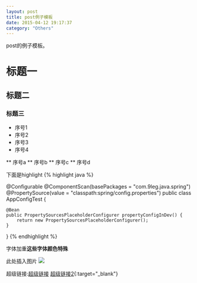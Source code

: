 ```yaml
---
layout: post
title: post例子模板
date: 2015-04-12 19:17:37
category: "Others"
---
```


post的例子模板。

# 标题一

## 标题二

### 标题三

* 序号1
* 序号2
* 序号3
* 序号4

** 序号a
** 序号b
** 序号c
** 序号d

下面是highlight
{% highlight java %}

@Configurable
@ComponentScan(basePackages = "com.9leg.java.spring")
@PropertySource(value = "classpath:spring/config.properties")
public class AppConfigTest {
    
    @Bean
    public PropertySourcesPlaceholderConfigurer propertyConfigInDev() {
        return new PropertySourcesPlaceholderConfigurer();
    }
    
}
{% endhighlight %}

字体加重**这些字体颜色特殊**

此处插入图片
<img src="http://git-liubao.github.io/liubao/images/header.jpg" />


超级链接:[超级链接](http://www.9leg.com/java/2015/01/09/java-convert-string-to-enum-object.html)
[超级链接2](http://kuaitizi.com/?r=7ffa784e42249e0f){:target="_blank"}